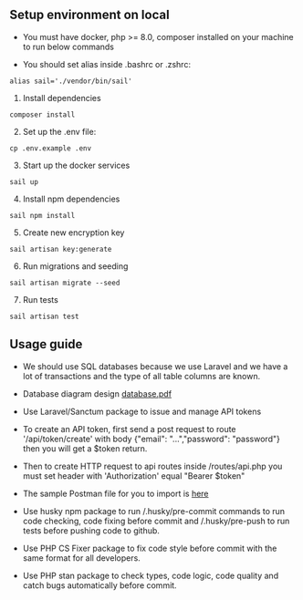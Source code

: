 ## Setup environment on local 

- You must have docker, php >= 8.0, composer installed on your machine to run below commands


- You should set alias inside .bashrc or .zshrc: 
```
alias sail='./vendor/bin/sail'
```

1. Install dependencies
```
composer install
```

2. Set up the .env file:
```
cp .env.example .env
```

3. Start up the docker services
```
sail up
```

4. Install npm dependencies
```
sail npm install
```

5. Create new encryption key
```
sail artisan key:generate
```

6. Run migrations and seeding
```
sail artisan migrate --seed
```

7. Run tests
```
sail artisan test
```

## Usage guide
- We should use SQL databases because we use Laravel and we have a lot of transactions and the type of all table columns are known.

-   Database diagram design [database.pdf](https://github.com/tuan-nguyen-van/aspire-assignment/blob/develop/Database.pdf)

-   Use Laravel/Sanctum package to issue and manage API tokens

-   To create an API token, first send a post request to route '/api/token/create' with body {"email": "...","password": "password"} then you will get a $token return.

- Then to create HTTP request to api routes inside /routes/api.php you must set header with 'Authorization' equal "Bearer $token"

- The sample Postman file for you to import is [here](https://github.com/tuan-nguyen-van/aspire-assignment/blob/develop/postman_collection.json)

- Use husky npm package to run /.husky/pre-commit commands to run code checking, code fixing before commit and /.husky/pre-push to run tests before pushing code to github.

- Use PHP CS Fixer package to fix code style before commit with the same format for all developers.

- Use PHP stan package to check types, code logic, code quality and catch bugs automatically before commit.
